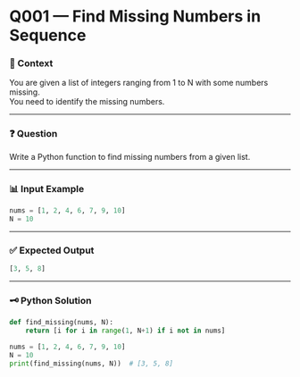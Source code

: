 # Q001 — Find Missing Numbers in Sequence

### 📖 Context
You are given a list of integers ranging from 1 to N with some numbers missing.  
You need to identify the missing numbers.

---

### ❓ Question
Write a Python function to find missing numbers from a given list.

---

### 📊 Input Example
```python
nums = [1, 2, 4, 6, 7, 9, 10]
N = 10
```

---

### ✅ Expected Output
```python
[3, 5, 8]
```

---

### 🗝️ Python Solution
```python
def find_missing(nums, N):
    return [i for i in range(1, N+1) if i not in nums]

nums = [1, 2, 4, 6, 7, 9, 10]
N = 10
print(find_missing(nums, N))  # [3, 5, 8]
```
